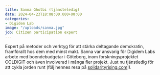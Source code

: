 ```yaml
---
title: Sanna Ghotbi (tjänsteledig)
date: 2024-04-23T18:08:00.000+00:00
categories:
- Digidem Lab
image: "/uploads/sanna.jpg"
job: Citizen participation expert
---
```


Expert på metoder och verktyg för att stärka deltagande demokratin, framförallt hos dem med minst makt. Sanna var ansvarig för Digidem Labs arbete med boendebudgetar i Göteborg, inom forskningsprojektet COLDIGIT och även involverad i många fler projekt. Just nu tjänstledig för att cykla jorden runt (följ hennes resa på [solidarityrising.com](https://solidarityrising.com/)!).
